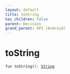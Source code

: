 ```yaml
---
layout: default
title: toString
has_children: false
parent: Decision
grand_parent: API (Android)
---
```


# toString

`fun toString(): `[`String`](https://kotlinlang.org/api/latest/jvm/stdlib/kotlin/-string/index.html)
